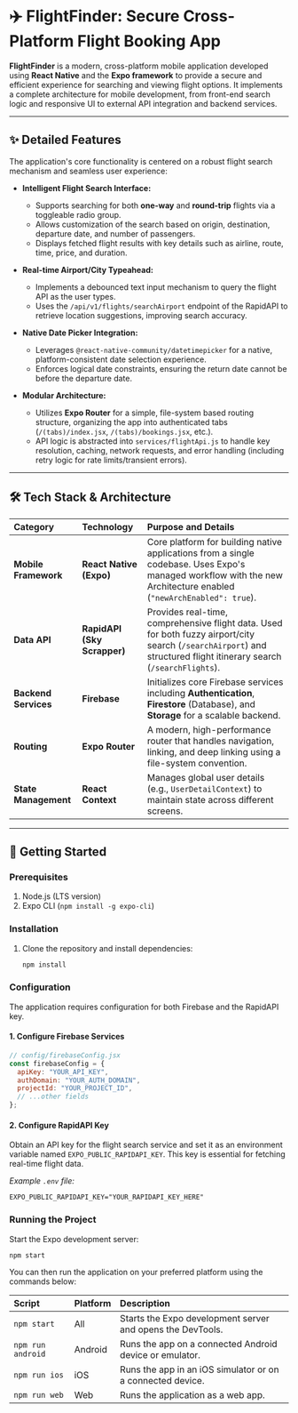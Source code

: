 # ✈️ FlightFinder: Secure Cross-Platform Flight Booking App

**FlightFinder** is a modern, cross-platform mobile application developed using **React Native** and the **Expo framework** to provide a secure and efficient experience for searching and viewing flight options. It implements a complete architecture for mobile development, from front-end search logic and responsive UI to external API integration and backend services.

-----

## ✨ Detailed Features

The application's core functionality is centered on a robust flight search mechanism and seamless user experience:

  * **Intelligent Flight Search Interface:**

      * Supports searching for both **one-way** and **round-trip** flights via a toggleable radio group.
      * Allows customization of the search based on origin, destination, departure date, and number of passengers.
      * Displays fetched flight results with key details such as airline, route, time, price, and duration.

  * **Real-time Airport/City Typeahead:**

      * Implements a debounced text input mechanism to query the flight API as the user types.
      * Uses the `/api/v1/flights/searchAirport` endpoint of the RapidAPI to retrieve location suggestions, improving search accuracy.

  * **Native Date Picker Integration:**

      * Leverages `@react-native-community/datetimepicker` for a native, platform-consistent date selection experience.
      * Enforces logical date constraints, ensuring the return date cannot be before the departure date.

  * **Modular Architecture:**

      * Utilizes **Expo Router** for a simple, file-system based routing structure, organizing the app into authenticated tabs (`/(tabs)/index.jsx`, `/(tabs)/bookings.jsx`, etc.).
      * API logic is abstracted into `services/flightApi.js` to handle key resolution, caching, network requests, and error handling (including retry logic for rate limits/transient errors).

-----

## 🛠️ Tech Stack & Architecture

| Category | Technology | Purpose and Details |
| :--- | :--- | :--- |
| **Mobile Framework** | **React Native (Expo)** | Core platform for building native applications from a single codebase. Uses Expo's managed workflow with the new Architecture enabled (`"newArchEnabled": true`). |
| **Data API** | **RapidAPI (Sky Scrapper)** | Provides real-time, comprehensive flight data. Used for both fuzzy airport/city search (`/searchAirport`) and structured flight itinerary search (`/searchFlights`). |
| **Backend Services** | **Firebase** | Initializes core Firebase services including **Authentication**, **Firestore** (Database), and **Storage** for a scalable backend. |
| **Routing** | **Expo Router** | A modern, high-performance router that handles navigation, linking, and deep linking using a file-system convention. |
| **State Management**| **React Context** | Manages global user details (e.g., `UserDetailContext`) to maintain state across different screens.|

-----

## 🚀 Getting Started

### Prerequisites

1.  Node.js (LTS version)
2.  Expo CLI (`npm install -g expo-cli`)

### Installation

1.  Clone the repository and install dependencies:
    ```bash
    npm install
    ```

### Configuration

The application requires configuration for both Firebase and the RapidAPI key.

#### 1\. Configure Firebase Services

```javascript
// config/firebaseConfig.jsx
const firebaseConfig = {
  apiKey: "YOUR_API_KEY", 
  authDomain: "YOUR_AUTH_DOMAIN", 
  projectId: "YOUR_PROJECT_ID",
  // ...other fields
};
```

#### 2\. Configure RapidAPI Key

Obtain an API key for the flight search service and set it as an environment variable named `EXPO_PUBLIC_RAPIDAPI_KEY`. This key is essential for fetching real-time flight data.

*Example `.env` file:*

```
EXPO_PUBLIC_RAPIDAPI_KEY="YOUR_RAPIDAPI_KEY_HERE"
```

### Running the Project

Start the Expo development server:

```bash
npm start
```

You can then run the application on your preferred platform using the commands below:

| Script | Platform | Description |
| :--- | :--- | :--- |
| `npm start` | All | Starts the Expo development server and opens the DevTools. |
| `npm run android` | Android | Runs the app on a connected Android device or emulator. |
| `npm run ios` | iOS | Runs the app in an iOS simulator or on a connected device. |
| `npm run web` | Web | Runs the application as a web app. |